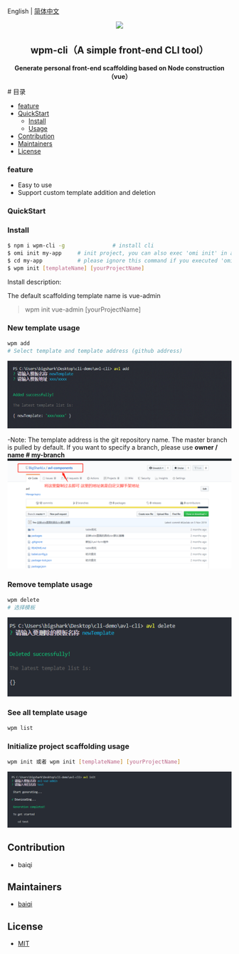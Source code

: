 English | [简体中文](./README.md)

<p align="center"><img width="100" src="https://vuejs.org/images/logo.png"></p>
<h2 align="center">wpm-cli（A simple front-end CLI tool）</h2>
<p align="center"><b>Generate personal front-end scaffolding based on Node construction（vue）</b></p>
# 目录

- [feature](#feature)
- [QuickStart](#QuickStart)
  - [Install](#Install)
  - [Usage](#Usage)
- [Contribution](#Contribution)
- [Maintainers](#Maintainers)
- [License](#license)

### feature

- Easy to use
- Support custom template addition and deletion

### QuickStart

### Install

```bash
$ npm i wpm-cli -g               # install cli
$ omi init my-app     # init project, you can also exec 'omi init' in an empty folder
$ cd my-app           # please ignore this command if you executed 'omi init' in an empty folder
$ wpm init [templateName] [yourProjectName]
```

Install description:

The default scaffolding template name is vue-admin

> wpm init vue-admin [yourProjectName]

### New template usage

```bash
wpm add
# Select template and template address (github address)
```

![wpm-add](./img/readme_add.png)

-Note: The template address is the git repository name. The master branch is pulled by default.
If you want to specify a branch, please use **owner / name # my-branch**
![wpm-add](./img/readme_gitAddress.png)

### Remove template usage

```bash
wpm delete
# 选择模板
```

![wpm-add](./img/readme_delete.png)

### See all template usage

```bash
wpm list
```

### Initialize project scaffolding usage

```bash
wpm init 或者 wpm init [templateName] [yourProjectName]
```

![wpm-add](./img/readme_init.png)

## Contribution

- baiqi

## Maintainers

- [baiqi](https://github.com/baiqi-2019)

## License

- [MIT](https://opensource.org/licenses/MIT)
